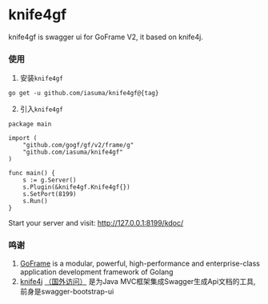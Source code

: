 # knife4gf
knife4gf is swagger ui for GoFrame V2, it based on knife4j.

### 使用
1. 安装`knife4gf`
```
go get -u github.com/iasuma/knife4gf@{tag}
```

2. 引入`knife4gf`
```
package main

import (
    "github.com/gogf/gf/v2/frame/g"
    "github.com/iasuma/knife4gf"
)

func main() {
    s := g.Server()
    s.Plugin(&knife4gf.Knife4gf{})
    s.SetPort(8199)
    s.Run()
}
```
Start your server and visit: http://127.0.0.1:8199/kdoc/

### 鸣谢
1. [GoFrame](https://github.com/gogf/gf) is a modular, powerful, high-performance and enterprise-class application development framework of Golang 
2. [knife4j](https://gitee.com/xiaoym/knife4j) [（国外访问）](https://github.com/xiaoymin/swagger-bootstrap-ui) 是为Java MVC框架集成Swagger生成Api文档的工具,前身是swagger-bootstrap-ui
